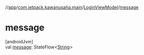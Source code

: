 //[app](../../../index.md)/[com.jetpack.kawanusaha.main](../index.md)/[LoginViewModel](index.md)/[message](message.md)

# message

[androidJvm]\
val [message](message.md): StateFlow&lt;[String](https://kotlinlang.org/api/latest/jvm/stdlib/kotlin/-string/index.html)&gt;
